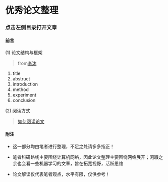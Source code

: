 # 优秀论文整理

### 点击左侧目录打开文章

#### 前言

(1) 论文结构与框架 

>from[李沐](https://zh.wikipedia.org/zh-sg/李沐_(科学家))

1. title                     
2. abstruct             
3. introduction                   
4. method                            
5. experiment
6. conclusion    
 
(2) 阅读方式
>[如何阅读论文](https://www.bilibili.com/video/BV1H44y1t75x/?spm_id_from=333.999.0.0&vd_source=8a3dd36862125e80dc439254ef65d959)

#### 附注
- 这一部分均由笔者进行整理，不足之处请多多指正！

- 笔者科研路线主要围绕计算机网络，因此论文整理主要围绕网络展开；闲暇之余也会看一些机器学习的文章，旨在拓宽视野，活跃思维

- 论文解读仅代表笔者观点，水平有限，仅供参考！